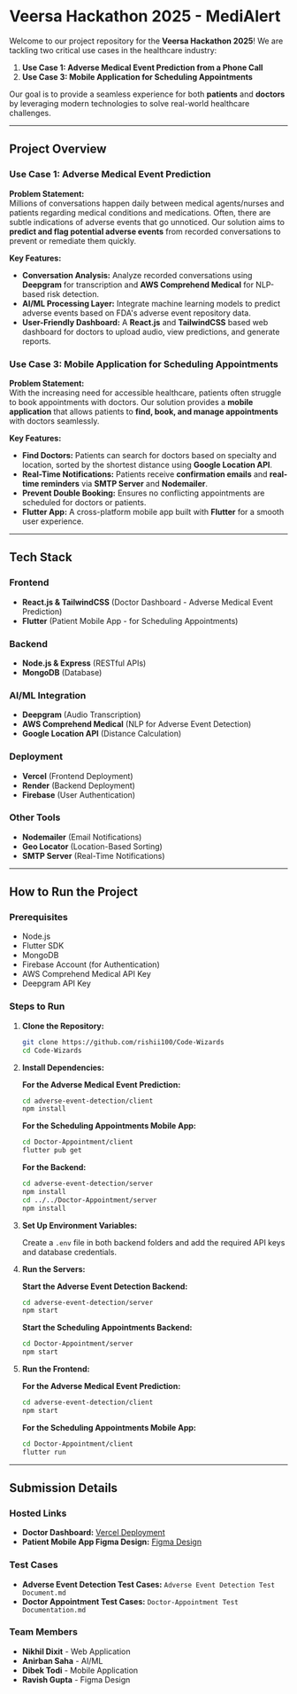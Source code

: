 # Veersa Hackathon 2025 - MediAlert

Welcome to our project repository for the **Veersa Hackathon 2025**! We are tackling two critical use cases in the healthcare industry:

1. **Use Case 1: Adverse Medical Event Prediction from a Phone Call**
2. **Use Case 3: Mobile Application for Scheduling Appointments**

Our goal is to provide a seamless experience for both **patients** and **doctors** by leveraging modern technologies to solve real-world healthcare challenges.

---

## Project Overview

### Use Case 1: Adverse Medical Event Prediction
**Problem Statement:**  
Millions of conversations happen daily between medical agents/nurses and patients regarding medical conditions and medications. Often, there are subtle indications of adverse events that go unnoticed. Our solution aims to **predict and flag potential adverse events** from recorded conversations to prevent or remediate them quickly.

**Key Features:**
- **Conversation Analysis:** Analyze recorded conversations using **Deepgram** for transcription and **AWS Comprehend Medical** for NLP-based risk detection.
- **AI/ML Processing Layer:** Integrate machine learning models to predict adverse events based on FDA's adverse event repository data.
- **User-Friendly Dashboard:** A **React.js** and **TailwindCSS** based web dashboard for doctors to upload audio, view predictions, and generate reports.

### Use Case 3: Mobile Application for Scheduling Appointments
**Problem Statement:**  
With the increasing need for accessible healthcare, patients often struggle to book appointments with doctors. Our solution provides a **mobile application** that allows patients to **find, book, and manage appointments** with doctors seamlessly.

**Key Features:**
- **Find Doctors:** Patients can search for doctors based on specialty and location, sorted by the shortest distance using **Google Location API**.
- **Real-Time Notifications:** Patients receive **confirmation emails** and **real-time reminders** via **SMTP Server** and **Nodemailer**.
- **Prevent Double Booking:** Ensures no conflicting appointments are scheduled for doctors or patients.
- **Flutter App:** A cross-platform mobile app built with **Flutter** for a smooth user experience.

---

## Tech Stack

### Frontend
- **React.js & TailwindCSS** (Doctor Dashboard - Adverse Medical Event Prediction)
- **Flutter** (Patient Mobile App - for Scheduling Appointments)

### Backend
- **Node.js & Express** (RESTful APIs)
- **MongoDB** (Database)

### AI/ML Integration
- **Deepgram** (Audio Transcription)
- **AWS Comprehend Medical** (NLP for Adverse Event Detection)
- **Google Location API** (Distance Calculation)

### Deployment
- **Vercel** (Frontend Deployment)
- **Render** (Backend Deployment)
- **Firebase** (User Authentication)

### Other Tools
- **Nodemailer** (Email Notifications)
- **Geo Locator** (Location-Based Sorting)
- **SMTP Server** (Real-Time Notifications)

---


## How to Run the Project

### Prerequisites
- Node.js
- Flutter SDK
- MongoDB
- Firebase Account (for Authentication)
- AWS Comprehend Medical API Key
- Deepgram API Key

### Steps to Run

1. **Clone the Repository:**
   ```bash
   git clone https://github.com/rishii100/Code-Wizards
   cd Code-Wizards
   ```

2. **Install Dependencies:**

   **For the Adverse Medical Event Prediction:**
   ```bash
   cd adverse-event-detection/client
   npm install
   ```

   **For the Scheduling Appointments Mobile App:**
   ```bash
   cd Doctor-Appointment/client
   flutter pub get
   ```

   **For the Backend:**
   ```bash
   cd adverse-event-detection/server
   npm install
   cd ../../Doctor-Appointment/server
   npm install
   ```

3. **Set Up Environment Variables:**
   
   Create a `.env` file in both backend folders and add the required API keys and database credentials.

4. **Run the Servers:**
   
   **Start the Adverse Event Detection Backend:**
   ```bash
   cd adverse-event-detection/server
   npm start
   ```
   
   **Start the Scheduling Appointments Backend:**
   ```bash
   cd Doctor-Appointment/server
   npm start
   ```

5. **Run the Frontend:**
   
   **For the Adverse Medical Event Prediction:**
   ```bash
   cd adverse-event-detection/client
   npm start
   ```
   
   **For the Scheduling Appointments Mobile App:**
   ```bash
   cd Doctor-Appointment/client
   flutter run
   ```

---

## Submission Details

### Hosted Links
- **Doctor Dashboard:** [Vercel Deployment](https://adverse-event-detection.vercel.app/)
- **Patient Mobile App Figma Design:** [Figma Design](https://www.figma.com/proto/TdOuVyQ9TKeTL9KBBCp7wb/WebDesign?node-id=11-343&t=1t2yUjlGP499ruZ8-1&starting-point-node-id=11%3A343)

### Test Cases
- **Adverse Event Detection Test Cases:** `Adverse Event Detection Test Document.md`
- **Doctor Appointment Test Cases:** `Doctor-Appointment Test Documentation.md`


### Team Members
- **Nikhil Dixit** - Web Application
- **Anirban Saha** - AI/ML
- **Dibek Todi** - Mobile Application
- **Ravish Gupta** - Figma Design
